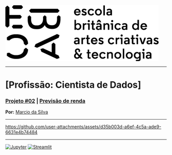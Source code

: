 <img src="https://raw.githubusercontent.com/rhatiro/previsao-renda/main/ebac-course-utils/media/logo/newebac_logo_black_half.png" alt="ebac-logo">

---

# [**Profissão: Cientista de Dados**]
### [**Projeto #02**](https://github.com/marciolws/PREVISAO_DE_RENDA/blob/main/Previsao_de_renda.ipynb) | [Previsão de renda](/)

**Por:** [Marcio da Silva](https://www.linkedin.com/in/marcio-d-silva/)<br>
<!-- **Data:** 17 de agosto de 2024.<br> -->
<!-- **Última atualização:** 17 de agosto de 2024. -->

---

https://github.com/user-attachments/assets/d35b003d-a6ef-4c5a-ade9-6631e4b74484

---

[![Jupyter](https://img.shields.io/badge/Jupyter-F37626.svg?&logo=Jupyter&logoColor=white)](https://github.com/marciolws/PREVISAO_DE_RENDA/blob/main/Previsao_de_renda.ipynb)
[![Streamlit](https://img.shields.io/badge/Streamlit-FF4B4B?logo=Streamlit&logoColor=white)](https://rhatiro-ebac-projeto02-previsao-renda.streamlit.app/)
